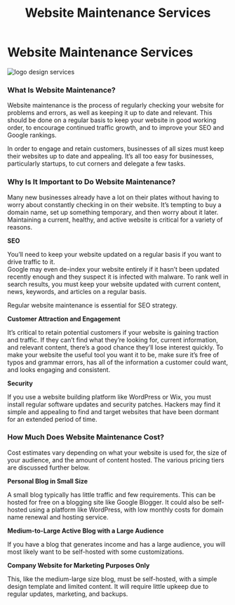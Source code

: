 ﻿---
layout: ../../../layouts/ServiceLayout.astro
title: "Website Maintenance Services"
faqtitle1: "Why is website maintenance crucial for businesses?"
faqtext1: "Website maintenance plays a crucial role in ensuring the continued functionality, security, and relevance of a business website. Regular maintenance helps identify and address issues, update content, and optimize performance, ultimately enhancing user experience, driving traffic, and improving search engine rankings."

faqtitle2: "What distinguishes professional website maintenance from sporadic updates?"
faqtext2: "Professional website maintenance involves proactive monitoring, regular updates, and comprehensive checks to ensure the smooth functioning and security of a website. Unlike sporadic updates, professional maintenance services adhere to industry best practices, address potential vulnerabilities, and prioritize the long-term health and performance of the website."

faqtitle3: "How can Techno Serve Ltd's Website Maintenance Services benefit businesses?"
faqtext3: "Techno Serve Ltd offers comprehensive website maintenance services designed to meet the diverse needs of businesses across various industries. Our experienced team of professionals provides proactive monitoring, timely updates, and security enhancements to keep websites running smoothly and securely. With our commitment to excellence and legendary support, we empower businesses to maintain a strong online presence and drive digital success effectively."

---
 # Website Maintenance Services

![logo design services](https://technoservesolutions.com/wp-content/uploads/2021/10/undraw_Gifts_re_97j6.svg)

### What Is Website Maintenance?

Website maintenance is the process of regularly checking your website for problems and errors, as well as keeping it up to date and relevant. This should be done on a regular basis to keep your website in good working order, to encourage continued traffic growth, and to improve your SEO and Google rankings.

In order to engage and retain customers, businesses of all sizes must keep their websites up to date and appealing. It’s all too easy for businesses, particularly startups, to cut corners and delegate a few tasks.

### Why Is It Important to Do Website Maintenance?

Many new businesses already have a lot on their plates without having to worry about constantly checking in on their website. It’s tempting to buy a domain name, set up something temporary, and then worry about it later. Maintaining a current, healthy, and active website is critical for a variety of reasons.

**SEO**

You’ll need to keep your website updated on a regular basis if you want to drive traffic to it.  
Google may even de-index your website entirely if it hasn’t been updated recently enough and they suspect it is infected with malware. To rank well in search results, you must keep your website updated with current content, news, keywords, and articles on a regular basis.

Regular website maintenance is essential for SEO strategy.

**Customer Attraction and Engagement**

It’s critical to retain potential customers if your website is gaining traction and traffic. If they can’t find what they’re looking for, current information, and relevant content, there’s a good chance they’ll lose interest quickly. To make your website the useful tool you want it to be, make sure it’s free of typos and grammar errors, has all of the information a customer could want, and looks engaging and consistent.

**Security**

If you use a website building platform like WordPress or Wix, you must install regular software updates and security patches. Hackers may find it simple and appealing to find and target websites that have been dormant for an extended period of time.

### How Much Does Website Maintenance Cost?

Cost estimates vary depending on what your website is used for, the size of your audience, and the amount of content hosted. The various pricing tiers are discussed further below.

**Personal Blog in Small Size**

A small blog typically has little traffic and few requirements. This can be hosted for free on a blogging site like Google Blogger. It could also be self-hosted using a platform like WordPress, with low monthly costs for domain name renewal and hosting service.

**Medium-to-Large Active Blog with a Large Audience**

If you have a blog that generates income and has a large audience, you will most likely want to be self-hosted with some customizations.

  
**Company Website for Marketing Purposes Only**

This, like the medium-large size blog, must be self-hosted, with a simple design template and limited content. It will require little upkeep due to regular updates, marketing, and backups.
